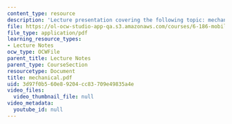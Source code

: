 ```yaml
---
content_type: resource
description: 'Lecture presentation covering the following topic: mechanical issues.'
file: https://ol-ocw-studio-app-qa.s3.amazonaws.com/courses/6-186-mobile-autonomous-systems-laboratory-january-iap-2005/3d97f0b560e89204cc83709e49835a4e_mechanical.pdf
file_type: application/pdf
learning_resource_types:
- Lecture Notes
ocw_type: OCWFile
parent_title: Lecture Notes
parent_type: CourseSection
resourcetype: Document
title: mechanical.pdf
uid: 3d97f0b5-60e8-9204-cc83-709e49835a4e
video_files:
  video_thumbnail_file: null
video_metadata:
  youtube_id: null
---
```

